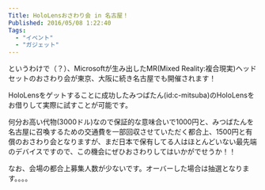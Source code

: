 ```yaml
---
Title: HoloLensおさわり会 in 名古屋！
Published: 2016/05/08 1:22:40
Tags:
  - "イベント"
  - "ガジェット"
---
```

<?# Twitter 728279287741087744 /?>

というわけで（？）、Microsoftが生み出したMR(Mixed Reality:複合現実)ヘッドセットのおさわり会が東京、大阪に続き名古屋でも開催されます！  

HoloLensをゲットすることに成功したみつばたん(id:c-mitsuba)のHoloLensをお借りして実際に試すことが可能です。  

何分お高い代物(3000ドル)なので保証的な意味合いで1000円と、みつばたんを名古屋に召喚するための交通費を一部回収させていただく都合上、1500円と有償のおさわり会となりますが、まだ日本で保有してる人はほとんどいない最先端のデバイスですので、この機会にぜひおさわりしてはいかがでせうか！！  

なお、会場の都合上募集人数が少ないです。オーバーした場合は抽選となります。。。。  

<?# OEmbed "http://hololens.connpass.com/event/31579/" /?>
